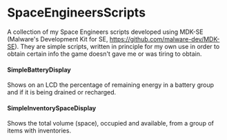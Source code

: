 # SpaceEngineersScripts
A collection of my Space Engineers scripts developed using MDK-SE (Malware's Development Kit for SE, https://github.com/malware-dev/MDK-SE).
They are simple scripts, written in principle for my own use in order to obtain certain info the game doesn't gave me or was tiring to obtain.

#### SimpleBatteryDisplay  
Shows on an LCD the percentage of remaining energy in a battery group and if it is being drained or recharged.  

#### SimpleInventorySpaceDisplay
Shows the total volume (space), occupied and available, from a group of items with inventories.